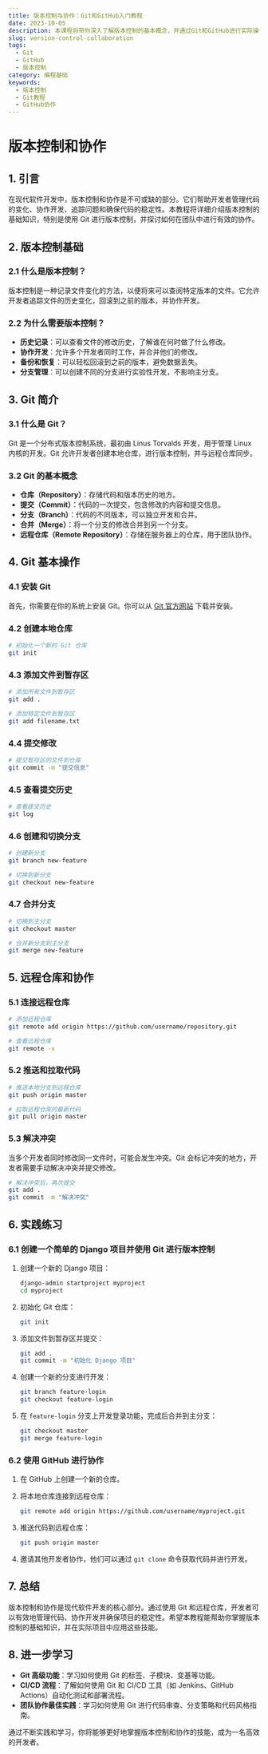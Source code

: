 ```yaml
---
title: 版本控制与协作：Git和GitHub入门教程
date: 2023-10-05
description: 本课程将带你深入了解版本控制的基本概念，并通过Git和GitHub进行实际操作，学习如何高效地进行团队协作。
slug: version-control-collaboration
tags:
  - Git
  - GitHub
  - 版本控制
category: 编程基础
keywords:
  - 版本控制
  - Git教程
  - GitHub协作
---
```


# 版本控制和协作

## 1. 引言

在现代软件开发中，版本控制和协作是不可或缺的部分。它们帮助开发者管理代码的变化、协作开发、追踪问题和确保代码的稳定性。本教程将详细介绍版本控制的基础知识，特别是使用 Git 进行版本控制，并探讨如何在团队中进行有效的协作。

## 2. 版本控制基础

### 2.1 什么是版本控制？

版本控制是一种记录文件变化的方法，以便将来可以查阅特定版本的文件。它允许开发者追踪文件的历史变化，回滚到之前的版本，并协作开发。

### 2.2 为什么需要版本控制？

- **历史记录**：可以查看文件的修改历史，了解谁在何时做了什么修改。
- **协作开发**：允许多个开发者同时工作，并合并他们的修改。
- **备份和恢复**：可以轻松回滚到之前的版本，避免数据丢失。
- **分支管理**：可以创建不同的分支进行实验性开发，不影响主分支。

## 3. Git 简介

### 3.1 什么是 Git？

Git 是一个分布式版本控制系统，最初由 Linus Torvalds 开发，用于管理 Linux 内核的开发。Git 允许开发者创建本地仓库，进行版本控制，并与远程仓库同步。

### 3.2 Git 的基本概念

- **仓库（Repository）**：存储代码和版本历史的地方。
- **提交（Commit）**：代码的一次提交，包含修改的内容和提交信息。
- **分支（Branch）**：代码的不同版本，可以独立开发和合并。
- **合并（Merge）**：将一个分支的修改合并到另一个分支。
- **远程仓库（Remote Repository）**：存储在服务器上的仓库，用于团队协作。

## 4. Git 基本操作

### 4.1 安装 Git

首先，你需要在你的系统上安装 Git。你可以从 [Git 官方网站](https://git-scm.com/) 下载并安装。

### 4.2 创建本地仓库

```bash
# 初始化一个新的 Git 仓库
git init
```

### 4.3 添加文件到暂存区

```bash
# 添加所有文件到暂存区
git add .

# 添加特定文件到暂存区
git add filename.txt
```

### 4.4 提交修改

```bash
# 提交暂存区的文件到仓库
git commit -m "提交信息"
```

### 4.5 查看提交历史

```bash
# 查看提交历史
git log
```

### 4.6 创建和切换分支

```bash
# 创建新分支
git branch new-feature

# 切换到新分支
git checkout new-feature
```

### 4.7 合并分支

```bash
# 切换到主分支
git checkout master

# 合并新分支到主分支
git merge new-feature
```

## 5. 远程仓库和协作

### 5.1 连接远程仓库

```bash
# 添加远程仓库
git remote add origin https://github.com/username/repository.git

# 查看远程仓库
git remote -v
```

### 5.2 推送和拉取代码

```bash
# 推送本地分支到远程仓库
git push origin master

# 拉取远程仓库的最新代码
git pull origin master
```

### 5.3 解决冲突

当多个开发者同时修改同一文件时，可能会发生冲突。Git 会标记冲突的地方，开发者需要手动解决冲突并提交修改。

```bash
# 解决冲突后，再次提交
git add .
git commit -m "解决冲突"
```

## 6. 实践练习

### 6.1 创建一个简单的 Django 项目并使用 Git 进行版本控制

1. 创建一个新的 Django 项目：

    ```bash
    django-admin startproject myproject
    cd myproject
    ```

2. 初始化 Git 仓库：

    ```bash
    git init
    ```

3. 添加文件到暂存区并提交：

    ```bash
    git add .
    git commit -m "初始化 Django 项目"
    ```

4. 创建一个新的分支进行开发：

    ```bash
    git branch feature-login
    git checkout feature-login
    ```

5. 在 `feature-login` 分支上开发登录功能，完成后合并到主分支：

    ```bash
    git checkout master
    git merge feature-login
    ```

### 6.2 使用 GitHub 进行协作

1. 在 GitHub 上创建一个新的仓库。
2. 将本地仓库连接到远程仓库：

    ```bash
    git remote add origin https://github.com/username/myproject.git
    ```

3. 推送代码到远程仓库：

    ```bash
    git push origin master
    ```

4. 邀请其他开发者协作，他们可以通过 `git clone` 命令获取代码并进行开发。

## 7. 总结

版本控制和协作是现代软件开发的核心部分。通过使用 Git 和远程仓库，开发者可以有效地管理代码、协作开发并确保项目的稳定性。希望本教程能帮助你掌握版本控制的基础知识，并在实际项目中应用这些技能。

## 8. 进一步学习

- **Git 高级功能**：学习如何使用 Git 的标签、子模块、变基等功能。
- **CI/CD 流程**：了解如何使用 Git 和 CI/CD 工具（如 Jenkins、GitHub Actions）自动化测试和部署流程。
- **团队协作最佳实践**：学习如何使用 Git 进行代码审查、分支策略和代码风格指南。

通过不断实践和学习，你将能够更好地掌握版本控制和协作的技能，成为一名高效的开发者。